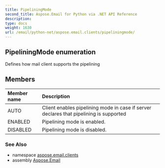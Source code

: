 ```yaml
---
title: PipeliningMode
second_title: Aspose.Email for Python via .NET API Reference
description: 
type: docs
weight: 1630
url: /email/python-net/aspose.email.clients/pipeliningmode/
---
```


## PipeliningMode enumeration

Defines how mail client supports the pipelining

## Members
| Member name | Description |
| :- | :- |
|AUTO|Client enables pipelining mode in case if server declares that pipelining is supported|
|ENABLED|Pipelining mode is enabled.|
|DISABLED|Pipelining mode is disabled.|

### See Also

* namespace [aspose.email.clients](/email/python-net/aspose.email.clients/)
* assembly [Aspose.Email](/slides/python-net/)

